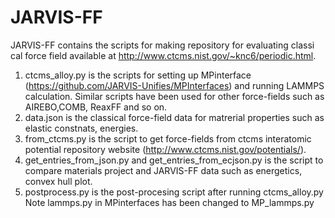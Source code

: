 # JARVIS-FF

JARVIS-FF contains the scripts for making repository for evaluating classi cal force field available at http://www.ctcms.nist.gov/~knc6/periodic.html.
1) ctcms_alloy.py is the scripts for setting up MPinterface (https://github.com/JARVIS-Unifies/MPInterfaces) and  running LAMMPS calculation. Similar scripts have been used for other force-fields such as AIREBO,COMB, ReaxFF and so on.
2) data.json is the classical force-field data for matrerial properties such as elastic constnats, energies.
3) from_ctcms.py is the script to get force-fields from ctcms interatomic potential repository website (http://www.ctcms.nist.gov/potentials/).
4) get_entries_from_json.py and get_entries_from_ecjson.py is the script to compare materials project and JARVIS-FF data such as energetics, convex hull plot. 
5) postprocess.py is the post-procesing script after running ctcms_alloy.py
Note lammps.py in MPinterfaces has been changed to MP_lammps.py
